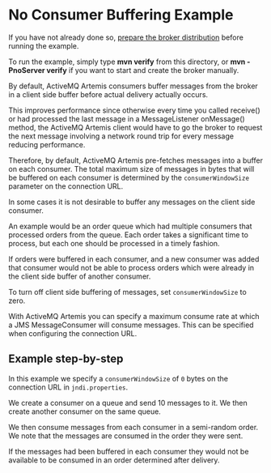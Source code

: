 # No Consumer Buffering Example

If you have not already done so, [prepare the broker distribution](../../../../README.md#getting-started) before running the example.

To run the example, simply type **mvn verify** from this directory, or **mvn -PnoServer verify** if you want to start and create the broker manually.

By default, ActiveMQ Artemis consumers buffer messages from the broker in a client side buffer before actual delivery actually occurs.

This improves performance since otherwise every time you called receive() or had processed the last message in a MessageListener onMessage() method, the ActiveMQ Artemis client would have to go the broker to request the next message involving a network round trip for every message reducing performance.

Therefore, by default, ActiveMQ Artemis pre-fetches messages into a buffer on each consumer. The total maximum size of messages in bytes that will be buffered on each consumer is determined by the `consumerWindowSize` parameter on the connection URL.

In some cases it is not desirable to buffer any messages on the client side consumer.

An example would be an order queue which had multiple consumers that processed orders from the queue. Each order takes a significant time to process, but each one should be processed in a timely fashion.

If orders were buffered in each consumer, and a new consumer was added that consumer would not be able to process orders which were already in the client side buffer of another consumer.

To turn off client side buffering of messages, set `consumerWindowSize` to zero.

With ActiveMQ Artemis you can specify a maximum consume rate at which a JMS MessageConsumer will consume messages. This can be specified when configuring the connection URL.

## Example step-by-step

In this example we specify a `consumerWindowSize` of `0` bytes on the connection URL in `jndi.properties`.

We create a consumer on a queue and send 10 messages to it. We then create another consumer on the same queue.

We then consume messages from each consumer in a semi-random order. We note that the messages are consumed in the order they were sent.

If the messages had been buffered in each consumer they would not be available to be consumed in an order determined after delivery.